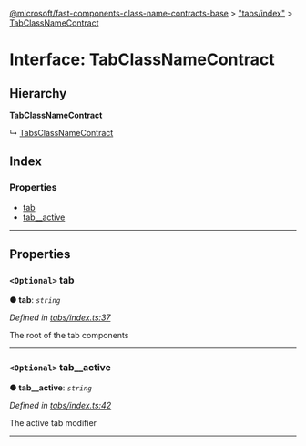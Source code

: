 [@microsoft/fast-components-class-name-contracts-base](../README.md) > ["tabs/index"](../modules/_tabs_index_.md) > [TabClassNameContract](../interfaces/_tabs_index_.tabclassnamecontract.md)

# Interface: TabClassNameContract

## Hierarchy

**TabClassNameContract**

↳  [TabsClassNameContract](_tabs_index_.tabsclassnamecontract.md)

## Index

### Properties

* [tab](_tabs_index_.tabclassnamecontract.md#tab)
* [tab__active](_tabs_index_.tabclassnamecontract.md#tab__active)

---

## Properties

<a id="tab"></a>

### `<Optional>` tab

**● tab**: *`string`*

*Defined in [tabs/index.ts:37](https://github.com/Microsoft/fast-dna/blob/164dd3ca/packages/fast-components-class-name-contracts-base/src/tabs/index.ts#L37)*

The root of the tab components

___
<a id="tab__active"></a>

### `<Optional>` tab__active

**● tab__active**: *`string`*

*Defined in [tabs/index.ts:42](https://github.com/Microsoft/fast-dna/blob/164dd3ca/packages/fast-components-class-name-contracts-base/src/tabs/index.ts#L42)*

The active tab modifier

___


